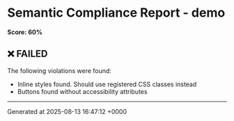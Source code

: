 # Semantic Compliance Report - demo

**Score: 60%**

## ❌ FAILED

The following violations were found:

- Inline styles found. Should use registered CSS classes instead
- Buttons found without accessibility attributes


---
Generated at 2025-08-13 16:47:12 +0000
